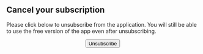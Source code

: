 ## Cancel your subscription

Please click below to unsubscribe from the application. You will still be able to use the free version of the app even after unsubscribing.

<div style="text-align:center">
  <button id="unsubscribe" class="btn btn-primary">Unsubscribe</button>
  <div class="alert" id="result"></div>
</div>

<script>

function getParameterByName(name, url = window.location.href) {
    name = name.replace(/[\[\]]/g, '\\$&');
    var regex = new RegExp('[?&]' + name + '(=([^&#]*)|&|#|$)'),
        results = regex.exec(url);
    if (!results) return null;
    if (!results[2]) return '';
    return decodeURIComponent(results[2].replace(/\+/g, ' '));
}

function handleResult(resultClass, message) {
    $("#unsubscribe").hide();
    $("#result").addClass(resultClass);
    $("#result").html(message)
}

$("#unsubscribe").on("click", function() {
  $.post("/api/billing/link_cancel/"+getParameterByName("cus_id")+"/"+getParameterByName("cancel_link_id"))
    .success(function(response){
      handleResult("alert-success", response.message);
    })
    .error(function(response){ 
      if(response.responseJSON.message && response.status == 400) {
        handleResult("alert-warning", response.responseJSON.message);
      } else {
        handleResult("alert-danger", "There was an error canceling your subscription. Please contact support@semaan.ca via email to cancel this subscription.");
      }
    })
})
</script>


<!--- end panel -->
